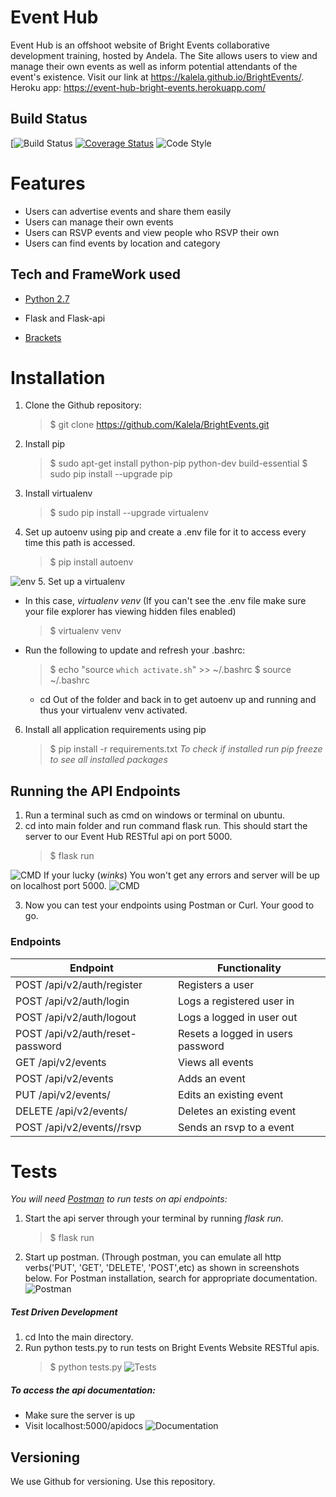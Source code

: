 Event Hub
=========
Event Hub is an offshoot website of Bright Events collaborative development training, hosted by Andela. The Site allows users to view and manage their own events as well as inform potential attendants of the event's existence. Visit our link at https://kalela.github.io/BrightEvents/.
Heroku app: https://event-hub-bright-events.herokuapp.com/

Build Status
------------
[![Build Status](https://travis-ci.org/Kalela/BrightEvents.svg?branch=master)
[![Coverage Status](https://coveralls.io/repos/github/Kalela/BrightEvents/badge.svg?branch=ft-Better-UI-and-Logic-153324164)](https://coveralls.io/github/Kalela/BrightEvents?branch=ft-Better-UI-and-Logic-153324164)
![Code Style](https://img.shields.io/badge/code_style-standard-brightgreen.svg)

Features
========
* Users can advertise events and share them easily 
* Users can manage their own events
* Users can RSVP events and view people who RSVP their own
* Users can find events by location and category

Tech and FrameWork used
-----------------------
* [Python 2.7](https://www.python.org/downloads/)
* Flask and Flask-api

* [Brackets](http://brackets.io/)

Installation
============
1. Clone the Github repository:
    >$ git clone https://github.com/Kalela/BrightEvents.git
2. Install pip
    >$ sudo apt-get install python-pip python-dev build-essential
    >$ sudo pip install --upgrade pip
3. Install virtualenv
    >$ sudo pip install --upgrade virtualenv
4. Set up autoenv using pip and create a .env file for it to access every time this path is accessed.
    >$ pip install autoenv
    
![env](https://image.ibb.co/f75eUw/Screenshot_from_2018_01_04_15_48_41.png "env")
5. Set up a virtualenv 
* In this case, _virtualenv venv_
  (If you can't see the .env file make sure your file explorer has viewing hidden files enabled)
    >$ virtualenv venv
* Run the following to update and refresh your .bashrc:
   >$ echo "source `which activate.sh`" >> ~/.bashrc
   >$ source ~/.bashrc
    
   * cd Out of the folder and back in to get autoenv up and running and thus your virtualenv venv activated.
   
6. Install all application requirements using pip
    >$ pip install -r requirements.txt
    _To check if installed run pip freeze to see all installed packages_

Running the API Endpoints
-------------------------
1. Run a terminal such as cmd on windows or terminal on ubuntu.
2. cd into main folder and run command flask run. This should start the server to our Event Hub RESTful api on port 5000.
    >$ flask run
    
![CMD](https://image.ibb.co/jSxZNG/Screenshot_from_2017_12_29_20_58_25.png "Bright Events")
   If your lucky (*winks*) You won't get any errors and server will be up on localhost port 5000.
![CMD](https://image.ibb.co/d1Q79w/Screenshot_from_2017_12_29_20_46_38.png "Bright Events") 
   
3. Now you can test your endpoints using Postman or Curl.
Your good to go.

### Endpoints

Endpoint|Functionality
--------|-------------
POST /api/v2/auth/register|Registers a user
POST /api/v2/auth/login|Logs a registered user in
POST /api/v2/auth/logout|Logs a logged in user out
POST /api/v2/auth/reset-password|Resets a logged in users password
GET /api/v2/events|Views all events
POST /api/v2/events|Adds an event 
PUT /api/v2/events/<eventid>|Edits an existing event
DELETE /api/v2/events/<eventid>|Deletes an existing event
POST /api/v2/events/<eventid>/rsvp|Sends an rsvp to a event

Tests
=====
_You will need [Postman](https://www.getpostman.com/apps) to run tests on api endpoints:_
1. Start the api server through your terminal by running _flask run_.
    >$ flask run
2. Start up postman. (Through postman, you can emulate all http verbs('PUT', 'GET', 'DELETE', 'POST',etc) as shown in screenshots below. For Postman installation, search for appropriate documentation.
    ![Postman](https://image.ibb.co/gHy27w/Screenshot_111.png "Api Tests")

##### Test Driven Development #####
1. cd Into the main directory.
2. Run python tests.py to run tests on Bright Events Website RESTful apis.
    >$ python tests.py
  ![Tests](https://image.ibb.co/jSawsG/Screenshot_from_2018_01_04_15_27_20.png "Tests")

##### To access the api documentation:
* Make sure the server is up
* Visit localhost:5000/apidocs
![Documentation](https://image.ibb.co/hKeNXG/Screenshot_from_2018_01_04_15_08_26.png "Documentation")

Versioning
----------
We use Github for versioning. Use this repository.



    




